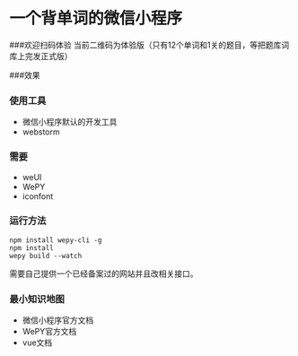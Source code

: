 一个背单词的微信小程序 
===================

###欢迎扫码体验
当前二维码为体验版（只有12个单词和1关的题目，等把题库词库上完发正式版）


###效果


### 使用工具
- 微信小程序默认的开发工具
- webstorm


### 需要
- weUI
- WePY
- iconfont

### 运行方法
```
npm install wepy-cli -g
npm install 
wepy build --watch
```
需要自己提供一个已经备案过的网站并且改相关接口。


### 最小知识地图
- 微信小程序官方文档
- WePY官方文档
- vue文档